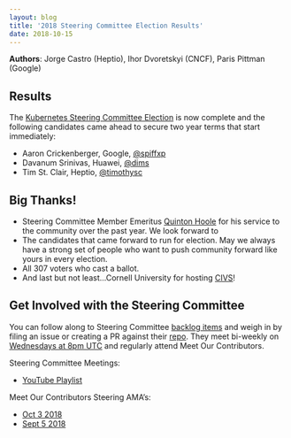 ```yaml
---
layout: blog
title: '2018 Steering Committee Election Results'
date: 2018-10-15
---
```


**Authors**: Jorge Castro (Heptio), Ihor Dvoretskyi (CNCF), Paris Pittman (Google)

## Results
The [Kubernetes Steering Committee Election](https://kubernetes.io/blog/2018/09/06/2018-steering-committee-election-cycle-kicks-off/) is now complete and the following candidates came ahead to secure two year terms that start immediately:

* Aaron Crickenberger, Google, [@spiffxp](https://github.com/spiffxp)
* Davanum Srinivas, Huawei, [@dims](https://github.com/dims)
* Tim St. Clair, Heptio, [@timothysc](https://github.com/timothysc)

## Big Thanks!

* Steering Committee Member Emeritus [Quinton Hoole](https://github.com/quinton-hoole) for his service to the community over the past year. We look forward to
* The candidates that came forward to run for election. May we always have a strong set of people who want to push community forward like yours in every election.
* All 307 voters who cast a ballot.
* And last but not least...Cornell University for hosting [CIVS](https://civs.cs.cornell.edu/)!

## Get Involved with the Steering Committee
You can follow along to Steering Committee [backlog items](https://git.k8s.io/steering/backlog.md) and weigh in by filing an issue or creating a PR against their [repo](https://github.com/kubernetes/steering). They meet bi-weekly on [Wednesdays at 8pm UTC](https://github.com/kubernetes/steering) and regularly attend Meet Our Contributors.

Steering Committee Meetings:

* [YouTube Playlist](https://www.youtube.com/playlist?list=PL69nYSiGNLP1yP1B_nd9-drjoxp0Q14qM)

Meet Our Contributors Steering AMA’s:

* [Oct  3 2018](https://youtu.be/x6Jm8p0K-IQ)
* [Sept 5 2018](https://youtu.be/UbxWV12Or58)
